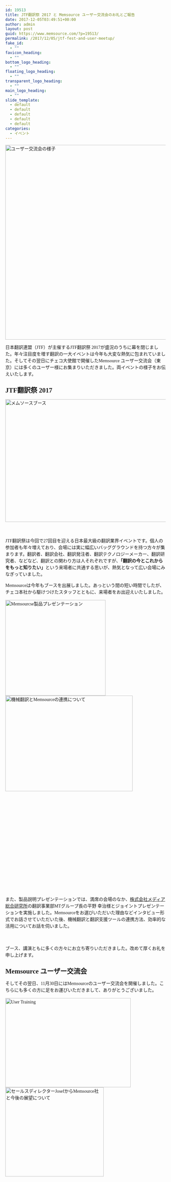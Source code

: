 ```yaml
---
id: 19513
title: JTF翻訳祭 2017 と Memsource ユーザー交流会のお礼とご報告
date: 2017-12-05T03:49:51+00:00
author: admin
layout: post
guid: https://www.memsource.com/?p=19513/
permalink: /2017/12/05/jtf-fest-and-user-meetup/
fake_id:
  - ""
favicon_heading:
  - ""
bottom_logo_heading:
  - ""
floating_logo_heading:
  - ""
transparent_logo_heading:
  - ""
main_logo_heading:
  - ""
slide_template:
  - default
  - default
  - default
  - default
  - default
categories:
  - イベント
---
```

<div style="font-family: 'メイリオ', Meiryo, 'ヒラギノ角ゴ Pro W3'; line-height: 150%;">
  <p>
    <img class="aligncenter wp-image-19514" src="https://www.memsource.com/wp-content/uploads/2017/12/24259721_10155386747703439_209004266_o-e1512438524860-1024x894.jpg" alt="ユーザー交流会の様子" width="700" height="611" />
  </p>
  
  <p>
    日本翻訳連盟（JTF）が主催するJTF翻訳祭 2017が盛況のうちに幕を閉じました。年々注目度を増す翻訳の一大イベントは今年も大変な熱気に包まれていました。そしてその翌日にチェコ大使館で開催したMemsource ユーザー交流会（東京）には多くのユーザー様にお集まりいただきました。両イベントの様子をお伝えいたします。
  </p>
  
  <p>
    <!--more-->
  </p>
  
  <h2>
  </h2>
  
  <h2>
    JTF翻訳祭 2017
  </h2>
  
  <p>
    <a class="dt-pswp-item" href="https://www.memsource.com/wp-content/uploads/2017/12/CIMG0686.jpg" data-dt-img-description="" data-large_image_width="4600" data-large_image_height="2952"><img class="aligncenter wp-image-19518" src="https://www.memsource.com/wp-content/uploads/2017/12/CIMG0686-1024x657.jpg" alt="メムソースブース" width="600" height="385" /></a>
  </p>
  
  <p>
    &nbsp;
  </p>
  
  <p>
    JTF翻訳祭は今回で27回目を迎える日本最大級の翻訳業界イベントです。個人の参加者も年々増えており、会場には実に幅広いバッググラウンドを持つ方々が集まります。翻訳者、翻訳会社、翻訳発注者、翻訳テクノロジーメーカー、翻訳研究者、などなど、翻訳との関わり方は人それぞれですが、<strong>「翻訳の今とこれからをもっと知りたい」</strong>という来場者に共通する思いが、熱気となって広い会場にみなぎっていました。
  </p>
  
  <p>
    Memsourceは今年もブースを出展しました。あっという間の短い時間でしたが、チェコ本社から駆けつけたスタッフとともに、来場者をお出迎えいたしました。
  </p>
  
  <p>
    <a class="dt-pswp-item" href="https://www.memsource.com/wp-content/uploads/2017/12/CIMG0696.jpg" data-dt-img-description="" data-large_image_width="3240" data-large_image_height="3084"><img class="wp-image-19521 alignleft" src="https://www.memsource.com/wp-content/uploads/2017/12/CIMG0696-300x286.jpg" alt="Memsourcse製品プレゼンテーション" width="315" height="300" /></a><a class="dt-pswp-item" href="https://www.memsource.com/wp-content/uploads/2017/12/CIMG0714.jpg" data-dt-img-description="" data-large_image_width="4608" data-large_image_height="3456"><img class="wp-image-19523 alignleft" src="https://www.memsource.com/wp-content/uploads/2017/12/CIMG0714-300x225.jpg" alt="機械翻訳とMemsourceの連携について" width="400" height="300" /></a>
  </p>
  
  <p>
    &nbsp;
  </p>
  
  <p>
    &nbsp;
  </p>
  
  <p>
    &nbsp;
  </p>
  
  <p>
    &nbsp;
  </p>
  
  <p>
    &nbsp;
  </p>
  
  <p>
    &nbsp;
  </p>
  
  <p>
    &nbsp;
  </p>
  
  <p>
    &nbsp;
  </p>
  
  <p>
    &nbsp;
  </p>
  
  <p>
    また、製品説明プレゼンテーションでは、満席の会場のなか、<a href="http://www.mediasoken.jp/">株式会社メディア総合研究所</a>の翻訳事業部MTグループ長の平野 幸治様とジョイントプレゼンテーションを実施しました。Memsourceをお選びいただいた理由などインタビュー形式でお話させていただいた後、機械翻訳と翻訳支援ツールの連携方法、効率的な活用についてお話を伺いました。
  </p>
  
  <p>
    &nbsp;
  </p>
  
  <p>
    ブース、講演ともに多くの方々にお立ち寄りいただきました。改めて厚くお礼を申し上げます。
  </p>
  
  <h2>
    Memsource ユーザー交流会
  </h2>
  
  <p>
    そしてその翌日、11月30日にはMemsourceのユーザー交流会を開催しました。こちらにも多くの方に足をお運びいただきまして、ありがとうございました。
  </p>
  
  <p>
    <a class="dt-pswp-item" href="https://www.memsource.com/wp-content/uploads/2017/12/CIMG07211.jpg" data-dt-img-description="" data-large_image_width="4160" data-large_image_height="2816"><img class="alignleft wp-image-19626" src="https://www.memsource.com/wp-content/uploads/2017/12/CIMG07211-300x213.jpg" alt="User Training" width="394" height="280" /></a><a class="dt-pswp-item" href="https://www.memsource.com/wp-content/uploads/2017/12/CIMG0734-1.jpg" data-dt-img-description="" data-large_image_width="2288" data-large_image_height="1968"><img class="alignleft wp-image-19625" src="https://www.memsource.com/wp-content/uploads/2017/12/CIMG0734-1-300x271.jpg" alt="セールスディレクターJosefからMemsource社と今後の展望について" width="309" height="280" /></a>
  </p>
  
  <p>
    &nbsp;
  </p>
  
  <p>
    &nbsp;
  </p>
  
  <p>
    &nbsp;
  </p>
  
  <p>
    &nbsp;
  </p>
  
  <p>
    &nbsp;
  </p>
  
  <p>
    &nbsp;
  </p>
  
  <p>
    &nbsp;
  </p>
  
  <p>
    &nbsp;
  </p>
  
  <p>
    &nbsp;
  </p>
  
  <p>
    動画を用いたMemsourceの基本説明、およびチェコより来日したセールスディレクターから今後の展望についてご説明差し上げたあとに、質疑応答を行いました。こちらも時間に限りがある中でしたが、熱心なご質問をいくつも頂戴し、このように直接お答えする機会を定期的に設けることが大切だと改めて認識しました。
  </p>
  
  <p>
    &nbsp;
  </p>
  
  <p>
    <a class="dt-pswp-item" href="https://www.memsource.com/wp-content/uploads/2017/12/CIMG0739.jpg" data-dt-img-description="" data-large_image_width="3456" data-large_image_height="3516"><img class="alignleft wp-image-19527" src="https://www.memsource.com/wp-content/uploads/2017/12/CIMG0739-295x300.jpg" alt="チェコ大使館のお料理" width="246" height="250" /></a><a class="dt-pswp-item" href="https://www.memsource.com/wp-content/uploads/2017/12/24271407_10155386747948439_1529413546_o.jpg" data-dt-img-description="" data-large_image_width="1920" data-large_image_height="900"><img class="alignleft wp-image-19526" src="https://www.memsource.com/wp-content/uploads/2017/12/24271407_10155386747948439_1529413546_o-300x141.jpg" alt="ユーザー様同士の歓談タイム" width="533" height="250" /></a>
  </p>
  
  <p>
    &nbsp;
  </p>
  
  <p>
    &nbsp;
  </p>
  
  <p>
    &nbsp;
  </p>
  
  <p>
    &nbsp;
  </p>
  
  <p>
    &nbsp;
  </p>
  
  <p>
    &nbsp;
  </p>
  
  <p>
    &nbsp;
  </p>
  
  <p>
    &nbsp;
  </p>
  
  <p>
    そして後半はチェコの料理とお酒を囲んでの歓談とさせていただきました。和やかな雰囲気の中、ユーザー様同士の情報交換も盛んに行われ、参加者の皆様には有意義なお時間を過ごしていただけたかと存じます。
  </p>
  
  <p>
    後日実施したアンケートでは<strong>60%以上の方から「きわめて有益だった」との回答</strong>をいただいた他、励みになるお言葉を多数頂戴しましたので、いくつかをご紹介いたします。
  </p>
  
  <p>
    &nbsp;
  </p>
  
  <p>
    <strong>「最新の情報に触れ、現在および、今後どのようになって行くかがわかって良かった。また、色々な方と交流出来、その場でも色々な情報に触れる事が出来た。」</strong>
  </p>
  
  <p>
    &nbsp;
  </p>
  
  <p>
    <strong>「Memsourceのメリットや今後の方針・使用方法等、知りたかった情報を全て教えて頂いて、大変満足しております。」</strong>
  </p>
  
  <p>
    &nbsp;
  </p>
  
  <p>
    <strong>「MEMSOURCEのスタッフや他社との交流、新しい機能開発情報、チェコ文化や料理を満喫」</strong>
  </p>
  
  <p>
    &nbsp;
  </p>
  
  <p>
    嬉しいお声をいただきましてありがとうございます。
  </p>
  
  <p>
    日本窓口では今後もユーザーの皆様のためになるイベントを企画してまいります。ニュースレターやブログを今後ともお楽しみください。
  </p>
</div>